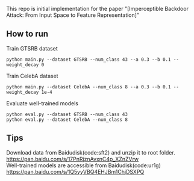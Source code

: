 This repo is initial implementation for the paper "[Imperceptible Backdoor Attack: From Input Space to Feature Representation]"

## How to run
Train GTSRB dataset
```
python main.py --dataset GTSRB --num_class 43 --a 0.3 --b 0.1 --weight_decay 0
```
Train CelebA dataset
```
python main.py --dataset CelebA --num_class 8 --a 0.3 --b 0.1 --weight_decay 1e-4
```

Evaluate well-trained models
```
python eval.py --dataset GTSRB --num_class 43
python eval.py --dataset CelebA --num_class 8
```

## Tips
Download data from Baidudisk(code:sft2) and unzip it to root folder.  
https://pan.baidu.com/s/17PnRjznAvxnC4p_XZnZVrw  
Well-trained models are accessible from Baidudisk(code:ur1g)  
https://pan.baidu.com/s/1Q5yyVBQ4EHJBm1ChjDSXPQ   
